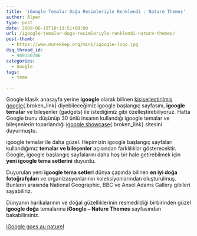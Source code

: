 ```yaml
---
title: 'iGoogle Temalar Doğa Resimleriyle Renklendi : Nature Themes'
author: Alper
type: post
date: 2009-06-19T10:13:51+00:00
url: /igoogle-temalar-doga-resimleriyle-renklendi-nature-themes/
post-thumb:
  - https://www.murekkep.org/mini/igoogle-logo.jpg
dsq_thread_id:
  - 949150786
categories:
  - Google
tags:
  - tema

---
```

Google klasik anasayfa yerine **igoogle** olarak bilinen [kişiselleştirilmiş google][1]{.broken_link} diyebileceğimiz igoogle başlangıç sayfasını, **igoogle temalar** ve bileşenler (gadgets) ile istediğimiz gibi özelleştirebiliyoruz. Hatta Google bunu düşünüp 30 ünlü insanın kullandığı igoogle temalar ve bileşenlerin toparlandığı [igoogle showcase][2]{.broken_link} sitesini duyurmuştu. 

igoogle temalar ile daha güzel. Hepimizin igoogle başlangıç sayfaları kullandığımız **temalar ve bileşenler** açısından farklılıklar gösterecektir. Google, igoogle başlangıç sayfalarını daha hoş bir hale getirebilmek için **yeni igoogle tema setlerini** duyurdu. 

Duyurulan yeni **igoogle tema setleri** dünya çapında bilinen **en iyi doğa fotoğrafçıları** ve organizasyonlarının koleksiyonlarından oluşturulmuş. Bunların arasında National Geographic, BBC ve Ansel Adams Gallery gibileri sayabiliriz. 

Dünyanın harikalarının ve doğal güzelliklerinin resmedildiği birbirinden güzel **igoogle doğa** temalarına **iGoogle &#8211; Nature Themes** sayfasından bakabilirsiniz. 

<a href="http://googleblog.blogspot.com/2009/06/igoogle-goes-au-naturel.html" target="_blank">iGoogle goes au naturel</a>

 [1]: https://www.murekkep.org/kisisel-google-igoogle-316
 [2]: https://www.murekkep.org/unlulerin-igoogle-baslangic-sayfalari-igoogle-showcase-3391